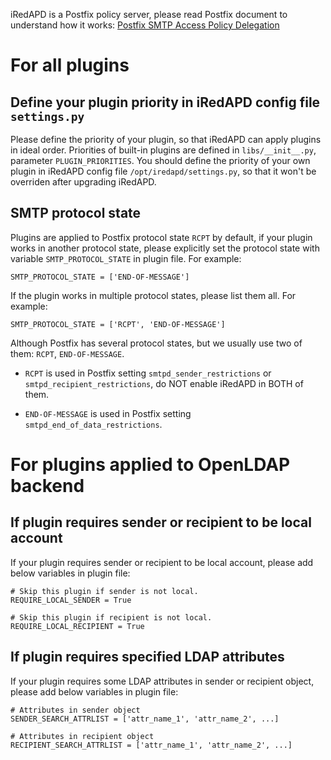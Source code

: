 iRedAPD is a Postfix policy server, please read Postfix document to understand
how it works:
[Postfix SMTP Access Policy Delegation](http://www.postfix.org/SMTPD_POLICY_README.html#protocol)

# For all plugins

## Define your plugin priority in iRedAPD config file `settings.py`

Please define the priority of your plugin, so that iRedAPD can apply plugins
in ideal order. Priorities of built-in plugins are defined in
`libs/__init__.py`, parameter `PLUGIN_PRIORITIES`. You should define the
priority of your own plugin in iRedAPD config file `/opt/iredapd/settings.py`,
so that it won't be overriden after upgrading iRedAPD.

## SMTP protocol state

Plugins are applied to Postfix protocol state `RCPT` by default, 
if your plugin works in another protocol state, please explicitly set the
protocol state with variable `SMTP_PROTOCOL_STATE` in plugin file. For example:

```
SMTP_PROTOCOL_STATE = ['END-OF-MESSAGE']
```

If the plugin works in multiple protocol states, please list them all. For
example:

```
SMTP_PROTOCOL_STATE = ['RCPT', 'END-OF-MESSAGE']
```

Although Postfix has several protocol states, but we usually use two of them:
`RCPT`, `END-OF-MESSAGE`.

* `RCPT` is used in Postfix setting `smtpd_sender_restrictions` or
  `smtpd_recipient_restrictions`, do NOT enable iRedAPD in BOTH of them.

* `END-OF-MESSAGE` is used in Postfix setting `smtpd_end_of_data_restrictions`.

# For plugins applied to OpenLDAP backend

## If plugin requires sender or recipient to be local account

If your plugin requires sender or recipient to be local account, please add
below variables in plugin file:

```
# Skip this plugin if sender is not local.
REQUIRE_LOCAL_SENDER = True

# Skip this plugin if recipient is not local.
REQUIRE_LOCAL_RECIPIENT = True
```

## If plugin requires specified LDAP attributes

If your plugin requires some LDAP attributes in sender or recipient object,
please add below variables in plugin file:

```
# Attributes in sender object
SENDER_SEARCH_ATTRLIST = ['attr_name_1', 'attr_name_2', ...]

# Attributes in recipient object
RECIPIENT_SEARCH_ATTRLIST = ['attr_name_1', 'attr_name_2', ...]
```
